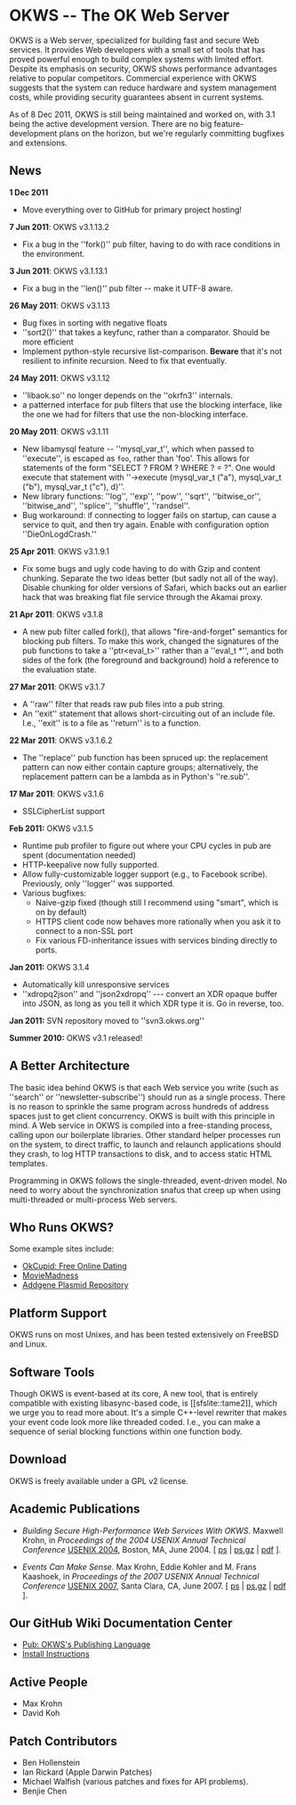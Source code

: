 # OKWS  -- The OK Web Server

OKWS is a Web server, specialized for building fast and secure Web
services. It provides Web developers with a small set of tools that
has proved powerful enough to build complex systems with limited
effort. Despite its emphasis on security, OKWS shows performance
advantages relative to popular competitors. Commercial experience with
OKWS suggests that the system can reduce hardware and system
management costs, while providing security guarantees absent in
current systems.

As of 8 Dec 2011, OKWS is still being maintained and worked on, with
3.1 being the active development version.  There are no big
feature-development plans on the horizon, but we're regularly
committing bugfixes and extensions.

## News

**1 Dec 2011**

  * Move everything over to GitHub for primary project hosting!

**7 Jun 2011**: OKWS v3.1.13.2

  * Fix a bug in the ''fork()'' pub filter, having to do with race conditions in the environment.

**3 Jun 2011**: OKWS v3.1.13.1

  * Fix a bug in the ''len()'' pub filter -- make it UTF-8 aware.

**26 May 2011**: OKWS v3.1.13

  * Bug fixes in sorting with negative floats
  * ''sort2()'' that takes a keyfunc, rather than a comparator.  Should be more efficient
  * Implement python-style recursive list-comparison. **Beware** that it's not resilient to infinite recursion.  Need to fix that eventually.

**24 May 2011**: OKWS v3.1.12

  * ''libaok.so'' no longer depends on the ''okrfn3'' internals.
  * a patterned interface for pub filters that use the blocking interface, like the one we had for filters that use the non-blocking interface. 

**20 May 2011**: OKWS v3.1.11

  * New libamysql feature  -- ''mysql_var_t'', which when passed to ''execute'', is escaped as `foo`, rather than 'foo'.  This allows for statements of the form "SELECT ? FROM ? WHERE ? = ?".  One would execute that statement with ''->execute (mysql_var_t ("a"), mysql_var_t ("b"), mysql_var_t ("c"), d)''.
  * New library functions: ''log'', ''exp'', ''pow'', ''sqrt'', ''bitwise_or'', ''bitwise_and'', ''splice'', ''shuffle'', ''randsel''.
  * Bug workaround: if connecting to logger fails on startup, can cause a service to quit, and then try again.  Enable with configuration option ''DieOnLogdCrash.''

**25 Apr 2011**: OKWS v3.1.9.1

  * Fix some bugs and ugly code having to do with Gzip and content chunking.  Separate the two ideas better (but sadly not all of the way). Disable chunking for older versions of Safari, which backs out an earlier hack that was breaking flat file service through the Akamai proxy.

**21 Apr 2011**: OKWS v3.1.8

  * A new pub filter called fork(), that allows "fire-and-forget" semantics for blocking pub filters.  To make this work, changed the signatures of the pub functions to take a ''ptr<eval_t>'' rather than a ''eval_t *'', and both sides of the fork (the foreground and background) hold a reference to the evaluation state.

**27 Mar 2011**: OKWS v3.1.7

  * A ''raw'' filter that reads raw pub files into a pub string.
  * An ''exit'' statement that allows short-circuiting out of an include file. I.e., ''exit'' is to a  file as ''return'' is to a function.

**22 Mar 2011**: OKWS v3.1.6.2

  * The ''replace'' pub function has been spruced up: the replacement pattern can now either contain capture groups; alternatively, the replacement pattern can be a lambda as in Python's ''re.sub''.

**17 Mar 2011**: OKWS v3.1.6

  * SSLCipherList support

**Feb 2011:** OKWS v3.1.5

  * Runtime pub profiler to figure out where your CPU cycles in pub are spent (documentation needed)
  * HTTP-keepalive now fully supported.
  * Allow fully-customizable logger support (e.g., to Facebook scribe).  Previously, only ''logger'' was supported.
  * Various bugfixes:
    * Naive-gzip fixed (though still I recommend using "smart", which is on by default)
    * HTTPS client code now behaves more rationally when you ask it to connect to a non-SSL port
    * Fix various FD-inheritance issues with services binding directly to ports.

**Jan 2011:** OKWS 3.1.4

   * Automatically kill unresponsive services
   * ''xdropq2json'' and ''json2xdropq'' --- convert an XDR opaque buffer into JSON, as long as you tell it which XDR type it is.  Go in reverse, too.

**Jan 2011:** SVN repository moved to ''svn3.okws.org''

**Summer 2010:** OKWS v3.1 released!

## A Better Architecture

The basic idea behind OKWS is that each Web service you write (such as
''search'' or ''newsletter-subscribe'') should run as a single
process. There is no reason to sprinkle the same program across
hundreds of address spaces just to get client concurrency. OKWS is
built with this principle in mind. A Web service in OKWS is compiled
into a free-standing process, calling upon our boilerplate
libraries. Other standard helper processes run on the system, to
direct traffic, to launch and relaunch applications should they crash,
to log HTTP transactions to disk, and to access static HTML templates.

Programming in OKWS follows the single-threaded, event-driven
model. No need to worry about the synchronization snafus that creep up
when using multi-threaded or multi-process Web servers.

## Who Runs OKWS?

Some example sites include:

* [OkCupid: Free Online Dating](http://www.okcupid.com)
* [MovieMadness](http://www.movie-madness.org)
* [Addgene Plasmid Repository](http://www.addgene.com)

## Platform Support

OKWS runs on most Unixes, and has been tested extensively on FreeBSD and Linux.

## Software Tools

Though OKWS is event-based at its core, A new tool, that is entirely
compatible with existing libasync-based code, is [[sfslite::tame2]],
which we urge you to read more about.  It's a simple C++-level
rewriter that makes your event code look more like threaded coded.
I.e., you can make a sequence of serial blocking functions within one
function body.

## Download

OKWS is freely available under a GPL v2 license.

## Academic Publications

* _Building Secure High-Performance Web Services With OKWS_.
  Maxwell Krohn,
  in _Proceedings of the 2004 USENIX Annual Technical Conference_ 
  [USENIX 2004](http://www.usenix.org/events/usenix04/),
  Boston, MA, June 2004. 
  [ [ps](http://pdos.lcs.mit.edu/~max/docs/okws.ps)  |
    [ps.gz](http://pdos.lcs.mit.edu/~max/docs/okws.ps.gz) |
    [pdf](http://pdos.lcs.mit.edu/~max/docs/okws.pdf) ].

* _Events Can Make Sense_.
  Max Krohn, Eddie Kohler and M. Frans Kaashoek, 
  in _Proceedings of the 2007 USENIX Annual Technical Conference_
  [USENIX 2007](http://www.usenix.org/events/usenix07/),
  Santa Clara, CA, June 2007. 
  [ [ps](http://pdos.lcs.mit.edu/~max/docs/tame.ps) | 
    [ps.gz](http://pdos.lcs.mit.edu/~max/docs/tame.ps.gz) | 
    [pdf](http://pdos.lcs.mit.edu/~max/docs/tame.pdf) ].

## Our GitHub Wiki Documentation Center

  * [Pub: OKWS's Publishing Language](https://github.com/maxtaco/okws/wiki/pub)
  * [Install Instructions](https://github.com/maxtaco/okws/wiki/install)

## Active People

  * Max Krohn
  * David Koh

## Patch Contributors

  * Ben Hollenstein
  * Ian Rickard (Apple Darwin Patches)
  * Michael Walfish (various patches and fixes for API problems).
  * Benjie Chen

